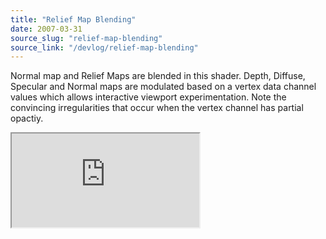 ```yaml
---
title: "Relief Map Blending"
date: 2007-03-31
source_slug: "relief-map-blending"
source_link: "/devlog/relief-map-blending"
---
```


Normal map and Relief Maps are blended in this shader. Depth, Diffuse, Specular and Normal maps are modulated based on a vertex data channel values which allows interactive viewport experimentation. Note the convincing irregularities that occur when the vertex channel has partial opactiy.

<div class="experience-video">
  <iframe
    src="https://player.vimeo.com/video/8664844?wmode=opaque&api=1"
    title="HLSL Relief Map Blending Shader in 3ds Max"
    allow="autoplay; fullscreen; picture-in-picture"
    allowfullscreen
    loading="lazy"
  ></iframe>
</div>
